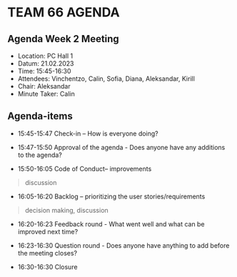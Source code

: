# TEAM 66 AGENDA

## Agenda Week 2 Meeting

* Location: 		PC Hall 1
* Datum: 		21.02.2023
* Time: 		15:45-16:30
* Attendees:		Vinchentzo, Calin, Sofia, Diana, Aleksandar, Kirill
* Chair: Aleksandar
* Minute Taker: Calin



## Agenda-items 

* 15:45-15:47		Check-in – How is everyone doing?

* 15:47-15:50   	Approval of the agenda - Does anyone have any additions to the agenda?

* 15:50-16:05		Code of Conduct– improvements
> discussion

* 16:05-16:20		Backlog – prioritizing the user stories/requirements
> decision making, discussion
		
* 16:20-16:23               Feedback round - What went well and what can be improved next time?

* 16:23-16:30               Question round - Does anyone have anything to add before the meeting closes?

* 16:30-16:30		Closure
